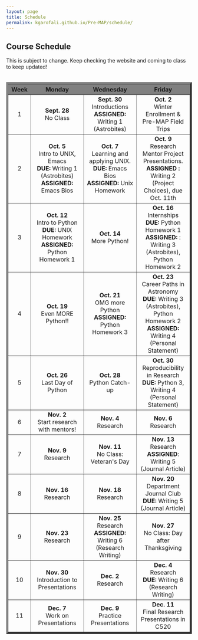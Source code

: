 ```yaml
---
layout: page
title: Schedule
permalink: kgarofali.github.io/Pre-MAP/schedule/
---
```




<h2>Course Schedule</h2>
This is subject to change. Keep checking the website and coming to class to keep updated!<br />
<br />

<table border="5" cellpadding="10" cellspacing="1">
<tr align="center" bgcolor="gray">
<th width="10%">Week</th>
<th width="30%">Monday</th>
<th width="30%">Wednesday</th>
<th width="30%">Friday</th>
</tr>
<tr align="center">
<td>1</td>
<td><b>Sept. 28</b><br> No Class</td>
<td><b>Sept. 30</b><br> Introductions <br> <b>ASSIGNED:</b> Writing 1 (Astrobites)</td>
<td><b>Oct. 2</b><br> Winter Enrollment & Pre-MAP Field Trips</td>
</tr>
<tr align="center">
<td>2</td>
<td><b>Oct. 5</b><br> Intro to UNIX, Emacs <br> <b>DUE:</b> Writing 1 (Astrobites) <br> <b> ASSIGNED:</b> Emacs Bios</td>
<td><b>Oct. 7</b><br> Learning and applying UNIX. <br> <b>DUE:</b> Emacs Bios <br> <b> ASSIGNED:</b> Unix Homework</td>
<td><b>Oct. 9</b><br> Research Mentor Project Presentations. <br> <b> ASSIGNED :</b> Writing 2 (Project Choices), due Oct. 11th</td>
</tr>
<tr align="center">
<td>3</td>
<td><b>Oct. 12</b><br> Intro to Python <br> <b>DUE:</b> UNIX Homework <br> <b> ASSIGNED: </b> Python Homework 1</td>
<td><b>Oct. 14</b><br> More Python! <br> </td>
<td><b>Oct. 16</b><br> Internships <br> <b>DUE:</b> Python Homework 1 <br> <b> ASSIGNED: </b>: Writing 3 (Astrobites), Python Homework 2</td>
</tr>
<tr align="center">
<td>4</td>
<td><b>Oct. 19</b><br> Even MORE Python!! </td>
<td><b>Oct. 21</b><br> OMG more Python <br> <b> ASSIGNED: </b>Python Homework 3</td>
<td><b>Oct. 23</b><br> Career Paths in Astronomy <br> <b>DUE:</b> Writing 3 (Astrobites), Python Homework 2 <br> <b> ASSIGNED: </b> Writing 4 (Personal Statement)</td>
</tr>
<tr align="center">
<td>5</td>
<td><b>Oct. 26</b><br> Last Day of Python </td>
<td><b>Oct. 28</b><br> Python Catch-up</td>
<td><b>Oct. 30</b><br> Reproducibility in Research<br> <b>DUE:</b> Python 3, Writing 4 (Personal Statement)</td>
</tr>
<tr align="center">
<td>6</td>
<td><b>Nov. 2</b><br> Start research with mentors! </td>
<td><b>Nov. 4</b><br> Research </td>
<td><b>Nov. 6</b><br> Research </td>
</tr>

<tr align="center">
<td>7</td>
<td><b>Nov. 9</b><br> Research </td>
<td><b>Nov. 11</b><br> No Class: Veteran's Day </td>
<td><b>Nov. 13</b><br> Research <br> <b>ASSIGNED</b>: Writing 5 (Journal Article)</td>
</tr>
<tr align="center">
<td>8</td>
<td><b>Nov. 16</b><br> Research</td>
<td><b>Nov. 18</b><br> Research</td>
<td><b>Nov. 20</b><br> Department Journal Club <br> <b>DUE:</b> Writing 5 (Journal Article) </td>
</tr>
<tr align="center">
<td>9</td>
<td><b>Nov. 23</b><br> Research </td>
<td><b>Nov. 25</b><br> Research<br> <b> ASSIGNED: </b> Writing 6 (Research Writing)</td>
<td><b>Nov. 27</b><br> No Class: Day after Thanksgiving </td>
</tr>
<tr align="center">
<td>10</td>
<td><b>Nov. 30</b><br> Introduction to Presentations </td>
<td><b>Dec. 2</b><br> Research </td>
<td><b>Dec. 4</b><br> Research <br> <b>DUE:</b> Writing 6 (Research Writing) </td>
</tr>
<tr align="center">
<td>11</td>
<td><b>Dec. 7</b><br> Work on Presentations</td>
<td><b>Dec. 9</b><br> Practice Presentations </td>
<td><b>Dec. 11</b><br> Final Research Presentations in C520</td>
</tr>
</table> 
<br />
<br />

